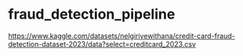 # fraud_detection_pipeline
https://www.kaggle.com/datasets/nelgiriyewithana/credit-card-fraud-detection-dataset-2023/data?select=creditcard_2023.csv
